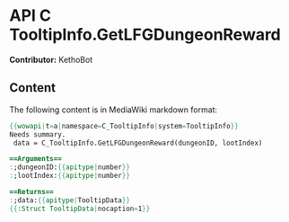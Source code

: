 # API C TooltipInfo.GetLFGDungeonReward

**Contributor:** KethoBot

## Content

The following content is in MediaWiki markdown format:

```mediawiki
{{wowapi|t=a|namespace=C_TooltipInfo|system=TooltipInfo}}
Needs summary.
 data = C_TooltipInfo.GetLFGDungeonReward(dungeonID, lootIndex)

==Arguments==
:;dungeonID:{{apitype|number}}
:;lootIndex:{{apitype|number}}

==Returns==
:;data:{{apitype|TooltipData}}
{{:Struct TooltipData|nocaption=1}}
```